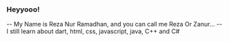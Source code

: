 ### Heyyooo!

-- My Name is Reza Nur Ramadhan, and you can call me Reza Or Zanur...
-- I still learn about dart, html, css, javascript, java, C++ and C#
